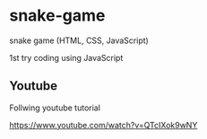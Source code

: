 # snake-game
snake game (HTML, CSS, JavaScript)

1st try coding using JavaScript

## Youtube

Follwing youtube tutorial

https://www.youtube.com/watch?v=QTcIXok9wNY 
